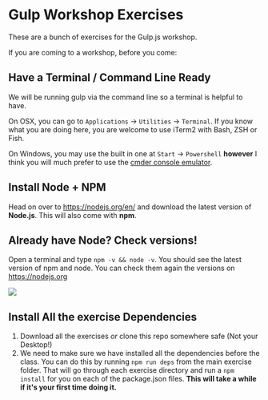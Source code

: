 # Gulp Workshop Exercises

These are a bunch of exercises for the Gulp.js workshop. 

If you are coming to a workshop, before you come:

## Have a Terminal / Command Line Ready

We will be running gulp via the command line so a terminal is helpful to have. 

On OSX, you can go to `Applications` → `Utilities` → `Terminal`. If you know what you are doing here, you are welcome to use iTerm2 with Bash, ZSH or Fish.

On Windows, you may use the built in one at  `Start` → `Powershell` **however** I think you will much prefer to use the [cmder console emulator](http://cmder.net/).

## Install Node + NPM

Head on over to <https://nodejs.org/en/> and download the latest version of **Node.js**. This will also come with **npm**. 


## Already have Node? Check versions!

Open a terminal and type `npm -v && node -v`. You should see the latest version of npm and node. You can check them again the versions on <https://nodejs.org>

![](http://wes.io/dOqy/content)

## Install All the exercise Dependencies

1. Download all the exercises _or_ clone this repo somewhere safe (Not your Desktop!)
2. We need to make sure we have installed all the dependencies before the class. You can do this by running `npm run deps` from the main exercise folder. That will go through each exercise directory and run a `npm install` for you on each of the package.json files. **This will take a while if it's your first time doing it.**


